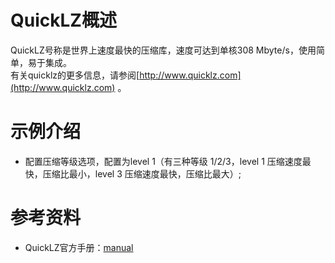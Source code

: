 # QuickLZ概述

QuickLZ号称是世界上速度最快的压缩库，速度可达到单核308 Mbyte/s，使用简单，易于集成。<br>
有关quicklz的更多信息，请参阅[http://www.quicklz.com](http://www.quicklz.com) 。


# 示例介绍

- 配置压缩等级选项，配置为level 1（有三种等级 1/2/3，level 1 压缩速度最快，压缩比最小，level 3 压缩速度最快，压缩比最大）;


# 参考资料

- QuickLZ官方手册：[manual](http://www.quicklz.com/manual.html)


